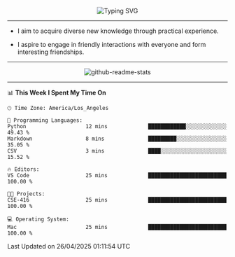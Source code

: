 <p align="center">
  <img src="https://readme-typing-svg.demolab.com?font=Fira+Code&weight=500&size=32&duration=2500&pause=1600&center=true&vCenter=true&random=false&width=1024&height=64&lines=Hi+there+%F0%9F%91%8B;I'm+delighted+you+could+make+it+here+%F0%9F%8E%89;I'm+Harry%2C+a+college+student+still+finding+my+way" alt="Typing SVG" />
</p>


---


- I aim to acquire diverse new knowledge through practical experience.

- I aspire to engage in friendly interactions with everyone and form interesting friendships.


---


<p align="center">
  <img src="https://github-readme-stats.vercel.app/api?username=Harry-Jing&show_icons=true" alt="github-readme-stats"/>
</p>


---

<!--START_SECTION:waka-->
📊 **This Week I Spent My Time On** 

```text
🕑︎ Time Zone: America/Los_Angeles

💬 Programming Languages: 
Python                   12 mins             ████████████░░░░░░░░░░░░░   49.43 % 
Markdown                 8 mins              █████████░░░░░░░░░░░░░░░░   35.05 % 
CSV                      3 mins              ████░░░░░░░░░░░░░░░░░░░░░   15.52 % 

🔥 Editors: 
VS Code                  25 mins             █████████████████████████   100.00 % 

🐱‍💻 Projects: 
CSE-416                  25 mins             █████████████████████████   100.00 % 

💻 Operating System: 
Mac                      25 mins             █████████████████████████   100.00 % 
```


 Last Updated on 26/04/2025 01:11:54 UTC
<!--END_SECTION:waka-->
